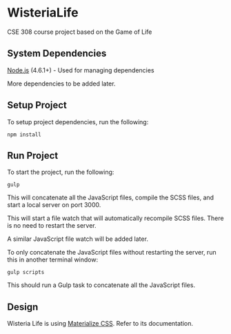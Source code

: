 # WisteriaLife
CSE 308 course project based on the Game of Life

## System Dependencies
[Node.js](https://nodejs.org/en/) (4.6.1+) - Used for managing dependencies

More dependencies to be added later.

## Setup Project
To setup project dependencies, run the following:

```
npm install
```

## Run Project
To start the project, run the following:

```
gulp
```

This will concatenate all the JavaScript files, compile the SCSS files, and start a local server on port 3000.

This will start a file watch that will automatically recompile SCSS files. There is no need to restart the server.

A similar JavaScript file watch will be added later.


To only concatenate the JavaScript files without restarting the server, run this in another terminal window:

```
gulp scripts
```

This should run a Gulp task to concatenate all the JavaScript files.

## Design
Wisteria Life is using [Materialize CSS](http://materializecss.com/getting-started.html). Refer to its documentation.
